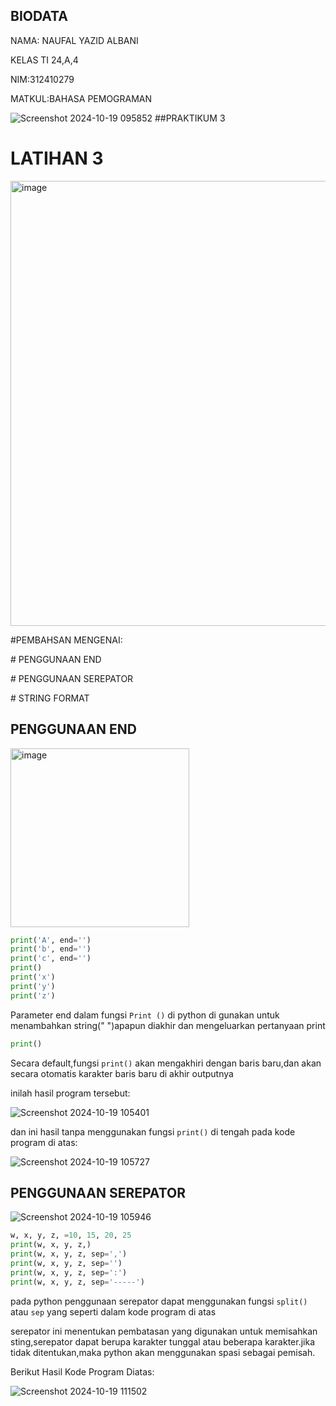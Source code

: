 
## BIODATA
NAMA: NAUFAL YAZID ALBANI

KELAS TI 24,A,4

NIM:312410279

MATKUL:BAHASA PEMOGRAMAN

![Screenshot 2024-10-19 095852](https://github.com/user-attachments/assets/18c4eb26-8df1-45df-afb3-dee64f83a5f9)
##PRAKTIKUM 3

# LATIHAN 3

<img width="712" alt="image" src="https://github.com/user-attachments/assets/1447f1ff-cdc7-42cd-a86c-90956cac26f5">
<p>#PEMBAHSAN MENGENAI:</p>
<p># PENGGUNAAN END</p>
<p># PENGGUNAAN SEREPATOR</p>
<p># STRING FORMAT</p>

## PENGGUNAAN END
<img width="286" alt="image" src="https://github.com/user-attachments/assets/6d7f5c02-fa7a-46bf-97b4-1bf8f3a45e90">

```python
print('A', end='')
print('b', end='')
print('c', end='')
print()
print('x')
print('y')
print('z')
````

Parameter end dalam fungsi `Print ()` di python di gunakan untuk menambahkan string(" ")apapun diakhir dan mengeluarkan pertanyaan print

```python
print()
````

Secara default,fungsi `print()` akan mengakhiri dengan baris baru,dan akan secara otomatis karakter baris baru di akhir outputnya

inilah hasil program tersebut:

![Screenshot 2024-10-19 105401](https://github.com/user-attachments/assets/e4be0ae6-0c1e-46ab-a947-1470668b5387)

dan ini hasil tanpa menggunakan fungsi `print()` di tengah pada kode program di atas:

![Screenshot 2024-10-19 105727](https://github.com/user-attachments/assets/ce8c4426-642e-4460-b59e-31b88d4bd59b)

## PENGGUNAAN SEREPATOR

![Screenshot 2024-10-19 105946](https://github.com/user-attachments/assets/f883e3f9-751b-4be6-973a-a1720cf8d062)

```python
w, x, y, z, =10, 15, 20, 25
print(w, x, y, z,)
print(w, x, y, z, sep=',')
print(w, x, y, z, sep='')
print(w, x, y, z, sep=':')
print(w, x, y, z, sep='-----')
````
pada python penggunaan serepator dapat menggunakan fungsi `split()` atau `sep` yang seperti dalam kode program di atas

serepator ini menentukan pembatasan yang digunakan untuk memisahkan sting,serepator dapat berupa karakter tunggal atau beberapa karakter.jika tidak ditentukan,maka python akan menggunakan spasi sebagai pemisah.

Berikut Hasil Kode Program Diatas:

![Screenshot 2024-10-19 111502](https://github.com/user-attachments/assets/9afa0286-fcd8-437e-8319-0da6019ef34e)















